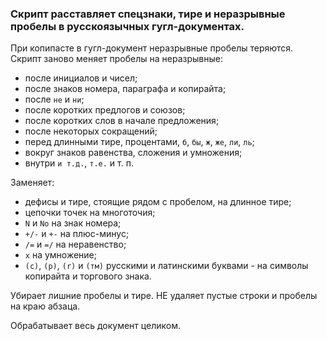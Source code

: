 ### Скрипт расставляет спецзнаки, тире и неразрывные пробелы в русскоязычных гугл-документах.

При копипасте в гугл-документ неразрывные пробелы теряются. Скрипт заново меняет пробелы на неразрывные:

* после инициалов и чисел;
* после знаков номера, параграфа и копирайта;
* после `не` и `ни`;
* после коротких предлогов и союзов;
* после коротких слов в начале предложения;
* после некоторых сокращений;
* перед длинными тире, процентами, `б`, `бы`, `ж`, `же`, `ли`, `ль`;
* вокруг знаков равенства, сложения и умножения;
* внутри `и т.д.`, `т.е.` и т. п.

Заменяет:

* дефисы и тире, стоящие рядом с пробелом, на длинное тире;
* цепочки точек на многоточия;
* ` N ` и ` No ` на знак номера;
* `+/-` и `+-` на плюс-минус;
* `/=` и `=/` на неравенство;
* ` х ` на умножение;
* `(с)`, `(р)`, `(r)` и `(тм)` русскими и латинскими буквами - на символы копирайта и торгового знака.

Убирает лишние пробелы и тире. НЕ удаляет пустые строки и пробелы на краю абзаца.

Обрабатывает весь документ целиком.
